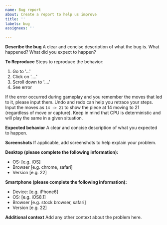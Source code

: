```yaml
---
name: Bug report
about: Create a report to help us improve
title: ''
labels: bug
assignees: ''

---
```


**Describe the bug**
A clear and concise description of what the bug is. What happened? What did you expect to happen?

**To Reproduce**
Steps to reproduce the behavior:
1. Go to '...'
2. Click on '....'
3. Scroll down to '....'
4. See error

If the error occurred during gameplay and you remember the moves that led to it, please input them. Undo and redo can help you retrace your steps. Input the moves as ```14 -> 21``` to show the piece at 14 moving to 21 (regardless of move or capture). Keep in mind that CPU is deterministic and will play the same in a given situation.

**Expected behavior**
A clear and concise description of what you expected to happen.

**Screenshots**
If applicable, add screenshots to help explain your problem.

**Desktop (please complete the following information):**
 - OS: [e.g. iOS]
 - Browser [e.g. chrome, safari]
 - Version [e.g. 22]

**Smartphone (please complete the following information):**
 - Device: [e.g. iPhone6]
 - OS: [e.g. iOS8.1]
 - Browser [e.g. stock browser, safari]
 - Version [e.g. 22]

**Additional context**
Add any other context about the problem here.
